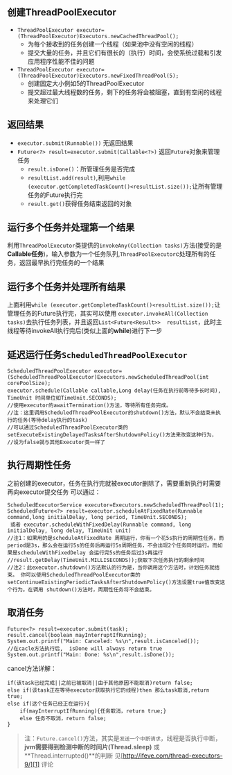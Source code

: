 ## 创建ThreadPoolExecutor

- `ThreadPoolExecutor executor=(ThreadPoolExecutor)Executors.newCachedThreadPool();`
    - 为每个接收到的任务创建一个线程（如果池中没有空闲的线程）
    - 提交大量的任务，并且它们有很长的（执行）时间，会使系统过载和引发应用程序性能不佳的问题
- `ThreadPoolExecutor executor=(ThreadPoolExecutor)Executors.newFixedThreadPool(5);`
    - 创建固定大小例如5的ThreadPoolExecutor
    - 提交超过最大线程数的任务，剩下的任务将会被阻塞，直到有空闲的线程来处理它们


<!--more-->


## 返回结果
- `executor.submit(Runnable())` 无返回结果
- `Future<?> result=executor.submit(Callable<?>)` 返回`Future`对象来管理任务
    - `result.isDone()`：所管理任务是否完成
    - `resultList.add(result)`,利用`while (executor.getCompletedTaskCount()<resultList.size());`让所有管理任务的Future执行完
    - `result.get()`获得任务结束返回的对象
## 运行多个任务并处理第一个结果
利用`ThreadPoolExecutor`类提供的`invokeAny(Collection tasks)`方法(接受的是**Callable任务**)，输入参数为一个任务队列,`ThreadPoolExecutor`c处理所有的任务，返回最早执行完任务的一个结果
## 运行多个任务并处理所有结果
上面利用`while (executor.getCompletedTaskCount()<resultList.size());`让管理任务的Future执行完，其实可以使用
`executor.invokeAll(Collection tasks)`去执行任务列表，并且返回`List<Future<Result>>  resultList`，此时主线程等待invokeAll执行完后(类似上面的**while**)进行下一步
## 延迟运行任务`ScheduledThreadPoolExecutor` 

    ScheduledThreadPoolExecutor executor=(ScheduledThreadPoolExecutor)Executors.newScheduledThreadPool(int corePoolSize);
    executor.schedule(Callable callable,Long delay(任务在执行前等待多长时间), TimeUnit 时间单位如TimeUnit.SECONDS);
    //使用executor的awaitTermination()方法，等待所有任务完成。
    //注：这里调用ScheduledThreadPoolExecutor的shutdown()方法，默认不会结束未执行的任务(等待delay执行的task)
    //可以通过ScheduledThreadPoolExecutor类的setExecuteExistingDelayedTasksAfterShutdownPolicy()方法来改变这种行为，
    //设为false就与其他Executor类一样了

## 执行周期性任务
之前创建的executor，任务在执行完就被executor删除了，需要重新执行时需要再向executor提交任务
可以通过：

    ScheduledExecutorService executor=Executors.newScheduledThreadPool(1);
    ScheduledFuture<?> result=executor.scheduleAtFixedRate(Runnable command,long initialDelay, long period, TimeUnit.SECONDS); 
     或者 executor.scheduleWithFixedDelay(Runnable command, long initialDelay, long delay, TimeUnit unit)
    //注1：如果用的是scheduleAtFixedRate 周期运行，你有一个花5s执行的周期性任务，而period是3s，那么会在运行5s的任务后再运行5s周期任务，不会出现2个任务同时运行。而如果是scheduleWithFixedDelay 会运行完5s的任务后过3s再运行
    //result.getDelay(TimeUnit.MILLISECONDS));获取下次任务执行的剩余时间
    //注2：此executor.shutdown()方法默认的行为是，当你调用这个方法时，计划任务就结束。 你可以使用ScheduledThreadPoolExecutor类的 setContinueExistingPeriodicTasksAfterShutdownPolicy()方法设置true值改变这个行为。在调用 shutdown()方法时，周期性任务将不会结束。

## 取消任务

    Future<?> result=executor.submit(task);
    result.cancel(boolean mayInterruptIfRunning);
    System.out.printf("Main: Canceled: %s\n",result.isCanceled());
    //在cacle方法执行后,  isDone will always return true
    System.out.printf("Main: Done: %s\n",result.isDone()); 

cancel方法详解：

    if(该task已经完成||之前已被取消||由于其他原因不能取消)return false;
    else if(该task正在等待executor获取执行它的线程)then 那么task取消,return true;
    else if(这个任务已经正在运行){
        if(mayInterruptIfRunning){任务取消，return true;}
        else 任务不取消，return false;
    }

> 注：`Future.cancel()`方法，其实是`发送一个中断请求`，线程是否执行中断，**jvm需要得到检测中断的时间片(Thread.sleep)**
> 或 **Thread.interrupted()**的判断
> 见[http://ifeve.com/thread-executors-9/][1] 评论


  [1]: http://ifeve.com/thread-executors-9/